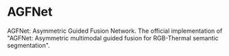 # AGFNet
AGFNet: Asymmetric Guided Fusion Network. The official implementation of "AGFNet: Asymmetric multimodal guided fusion for RGB-Thermal semantic segmentation".

